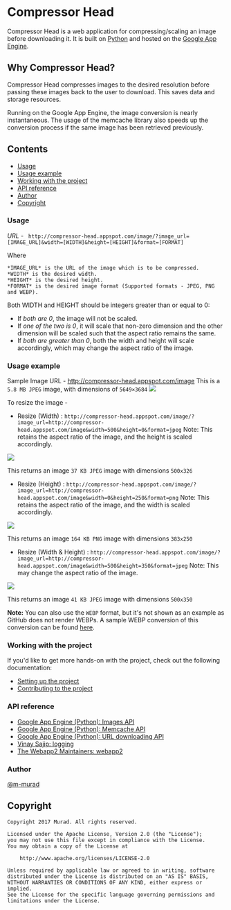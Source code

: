 # Compressor Head

Compressor Head is a web application for compressing/scaling an image before downloading it.
It is built on [Python](https://www.python.org) and hosted on the [Google App Engine](https://cloud.google.com/appengine).

## Why Compressor Head?

Compressor Head compresses images to the desired resolution before passing these images back to the user to download. This saves data and storage resources.

Running on the Google App Engine, the image conversion is nearly instantaneous. The usage of the memcache library also speeds up the conversion process if the same image has been retrieved previously.

## Contents
* [Usage](#usage)
* [Usage example](#usage_exm)
* [Working with the project](#work)
* [API reference](#ref)
* [Author](#author)
* [Copyright](#copyright)

### <a id="usage"></a>Usage

*URL* - ```
http://compressor-head.appspot.com/image/?image_url=[IMAGE_URL]&width=[WIDTH]&height=[HEIGHT]&format=[FORMAT]```

Where
```
*IMAGE_URL* is the URL of the image which is to be compressed.
*WIDTH* is the desired width.
*HEIGHT* is the desired height.
*FORMAT* is the desired image format (Supported formats - JPEG, PNG and WEBP).
```

Both WIDTH and HEIGHT should be integers greater than or equal to 0:
 * If *both are 0*, the image will not be scaled.
 * If *one of the two is 0*, it will scale that non-zero dimension and the other dimension will be scaled such that the aspect ratio remains the same.
 * If *both are greater than 0*, both the width and height will scale accordingly, which may change the aspect ratio of the image.

### <a id="usage_exm"></a>Usage example

Sample Image URL - http://compressor-head.appspot.com/image
This is a `5.8 MB JPEG` image, with dimensions of `5649×3684`
![](http://compressor-head.appspot.com/image)

To resize the image -
- Resize (Width) : `http://compressor-head.appspot.com/image/?image_url=http://compressor-head.appspot.com/image&width=500&height=0&format=jpeg`
Note: This retains the aspect ratio of the image, and the height is scaled accordingly.

![](http://compressor-head.appspot.com/image/?image_url=http://compressor-head.appspot.com/image&width=500&height=0&format=jpeg)

This returns an image `37 KB JPEG` image with dimensions `500x326`

- Resize (Height) : `http://compressor-head.appspot.com/image/?image_url=http://compressor-head.appspot.com/image&width=0&height=250&format=png`
Note: This retains the aspect ratio of the image, and the width is scaled accordingly.

![](http://compressor-head.appspot.com/image/?image_url=http://compressor-head.appspot.com/image&width=0&height=250&format=png)

This returns an image `164 KB PNG` image with dimensions `383x250`

- Resize (Width & Height) : `http://compressor-head.appspot.com/image/?image_url=http://compressor-head.appspot.com/image&width=500&height=350&format=jpeg`
Note: This may change the aspect ratio of the image.

![](http://compressor-head.appspot.com/image/?image_url=http://compressor-head.appspot.com/image&width=500&height=350&format=jpeg)

This returns an image `41 KB JPEG` image with dimensions `500x350`

**Note:** You can also use the `WEBP` format, but it's not shown as an example as GitHub does not render WEBPs. A sample WEBP conversion of this conversion can be found [here](http://compressor-head.appspot.com/image/?image_url=http://compressor-head.appspot.com/image&width=500&height=350&format=webp).

### <a id="work"></a> Working with the project

If you'd like to get more hands-on with the project, check out the following documentation:
 * [Setting up the project](doc/SETUP.md)
 * [Contributing to the project](doc/CONTRIBUTING.md)

### <a id="ref"></a>API reference

 * [Google App Engine (Python): Images API](https://cloud.google.com/appengine/docs/standard/python/refdocs/google.appengine.api.images.html)
 * [Google App Engine (Python): Memcache API](https://cloud.google.com/appengine/docs/standard/python/refdocs/google.appengine.api.memcache.html)
 * [Google App Engine (Python): URL downloading API](https://cloud.google.com/appengine/docs/standard/python/refdocs/google.appengine.api.urlfetch.html)
 * [Vinay Sajip: logging](http://www.red-dove.com/python_logging.html)
 * [The Webapp2 Maintainers: webapp2](https://cloud.google.com/appengine/docs/standard/python/refdocs/google.appengine.api.images.html)

### <a id="author"></a>Author

[@m-murad](https://github.com/m-murad)

## <a id="copyright"></a>Copyright

    Copyright 2017 Murad. All rights reserved.

    Licensed under the Apache License, Version 2.0 (the "License");
    you may not use this file except in compliance with the License.
    You may obtain a copy of the License at

        http://www.apache.org/licenses/LICENSE-2.0

    Unless required by applicable law or agreed to in writing, software
    distributed under the License is distributed on an "AS IS" BASIS,
    WITHOUT WARRANTIES OR CONDITIONS OF ANY KIND, either express or implied.
    See the License for the specific language governing permissions and
    limitations under the License.

